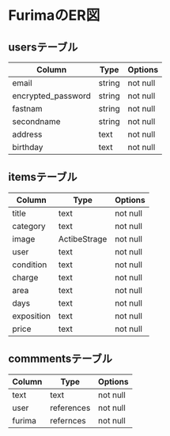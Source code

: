 # FurimaのER図

## usersテーブル

| Column             | Type   | Options     |
| -------------------| ------ | ----------- |
|email               |string  |not null     |
|encrypted_password  |string  |not null     |
|fastnam             |string  |not null     |
|secondname          |string  |not null     |
|address             |text    |not null     |
|birthday            |text    |not null     | 

## itemsテーブル

| Column   | Type       | Options     |
| -------- | -----------| ----------- |
|title     |text        |not null     |
|category  |text        |not null     |
|image     |ActibeStrage|not null     |
|user      |text        |not null     |
|condition |text        |not null     |
|charge    |text        |not null     | 
|area      |text        |not null     |
|days      |text        |not null     |
|exposition|text        |not null     |
|price     |text        |not null     |

## commmentsテーブル

| Column   | Type       | Options     |
| -------- | -----------| ----------- |
|text      |text        |not null     |
|user      |references  |not null     |
|furima    |refernces   |not null     |

